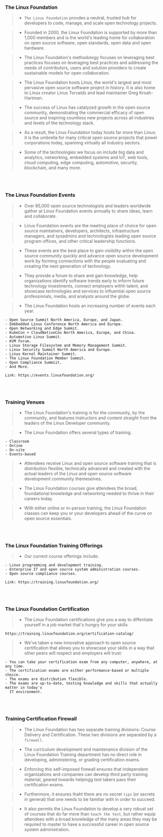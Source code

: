 ### The Linux Foundation
> - `The Linux Foundation` provdes a neutral, trusted hub for developers to
    code, manage, and scale open technology projects.

> - Founded in 2000, the Linux Foundation is supported by more than 1,000
    members and is the world's leading home for collaboration on open
    source software, open standards, open data and open hardware.

> - The Linux Foundation's methodology focuses on leveraging best practices
    focuses on leveraging best practices and addressing the needs of
    contributors, users and solution providers to create sustainable models
    for open collaboration.

> - The Linux Foundation hosts Linux, the world's largest and most pervasive
    open source software project in history. It is also home to Linux creator
    Linus Torvalds and lead maintainer Greg Kroah-Hartman.

> - The success of Linux has catalyzed growth in the open source community,
    demonstrating the commercial efficacy of open source and inspiring
    countless new projects across all industries and levels of the technology
    stack.

> - As a result, the Linux Foundation today hosts far more than Linux; it is
    the umbrella for many critical open source projects that power corporations
    today, spanning virtually all industry sectors.

> - Some of the technologies we focus on include big data and analytics,
    networking, embedded systems and IoT, web tools, cloud computing, edge
    computing, automotive, security, blockchain, and many more.

<br />
<br />



### The Linux Foundation Events
> - Over 85,000 open source technologists and leaders worldwide gather at Linux
    Foundation events annually to share ideas, learn and collaborate.

> - Linux Foundation events are the meeting place of choice for open source
    maintainers, developers, architects, infrastructure managers, and sysadmins
    and technologists leading open source program offices, and other critical
    leadership functions.

> - These events are the best place to gain visibility within the open source
    community quickly and advance open source development work by forming
    connections with the people evaluating and creating the next generation of
    technology.

> - They provide a forum to share and gain knowledge, help organizations identify
    software trends early to inform future technology investments, connect
    employers withh talent, and showcase technologies and services to influential
    open source professionals, media, and analysts around the globe.

> - The Linux Foundation hosts an increasing number of events each year.

```plaintext
- Open Source Summit North America, Europe, and Japan.
- Embbedded Linux Conference North America and Europe.
- Open Networking and Edge Summit.
- KubeCon + CloudNativeCon North America, Europe, and China.
- Automotive Linux Summit.
- KVM Forum.
- Linux Storage Filesystem and Memory Management Summit.
- Linux Security Summit North America and Europe.
- Linux Kernel Maintainer Summit.
- The Linux Foundation Member Summit.
- Open Compliance Summiit.
- And More.

Link: https://events.linuxfoundation.org/
```

<br />
<br />



### Training Venues
> - The Linux Foundation's training is for the community, by the community, and
    features instructors and content straight from the leaders of the Linux
    Developer community.

> - The Linux Foundation offers several types of training.

```plaintext
- Classroom
- Online
- On-site
- Events-based
```

> - Attendees receive Linux and open source software training that is distribution
    flexible, technically advanced and created with the actual leaders of the Linux
    and open source software development community themeselves.

> - The Linux Foundation courses give attendees the broad, foundational knowledge and
    networking needed to thrive in their careers today.

> - With either online or in-person training, the Linux Foundation classes can keep
    you or your developers ahead of the curve on open source essentials.

<br />
<br />



### The Linux Foundation Training Offerings
> - Our current course offerings include:

```plaintext
- Linux programming and development training.
- Enterprise IT and open source system administration courses.
- Open source compliance courses.

Link: https://training.linuxfoundation.org/
```

<br />
<br />



### The Linux Foundation Certification
> - The Linux Foundation certifications give you a way to diffentiate yourself in a
    job market that's hungry for your skills.

```plaintext
https://training.linuxfoundation.org/certification-catalog/
```

> - We've taken a new innovative approach to open source certification that allows
    you to showcase your skills in a way that other peers will respect and employers
    will trust:

```plaintext
- You can take your certification exam from any computer, anywhere, at any time.
- The certification exams are either performance-based or multiple choice.
- The exams are distribution flexible.
- The exams are up-to-date, testing knowledge and skills that actually matter in today's
  IT environment.
```

<br />
<br />



### Training Certification Firewall
> - The Linux Foundation has two separate training divisions: Course Delivery and Certification.
    These two divisions are separated by a `firewall`.

> - The curriculum development and maintenance division of the Linux Foundation Training
    department has no direct role in developing, administering, or grading certification exams.

> - Enforcing this self-imposed firewall ensures that independent organizations and companies
    can develop third party training material, geared towards helpingg test takers pass their
    certification exams.

> - Furthermore, it ensures thaht there are no secret `tips` (or secrets in general) that one
    needs to be familiar with in order to succeed.

> - It also permits the Linux Foundation to develop a very robust set of courses that do far more
    than `teach the test`, but rather equip attendees with a broad knowledge of the many areas
    they may be required to master to have a successful career in open source system administration.

